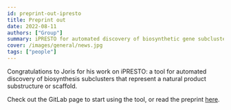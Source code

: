 ```yaml
---
id: preprint-out-ipresto
title: Preprint out
date: 2022-08-11
authors: ["Group"]
summary: iPRESTO for automated discovery of biosynthetic gene subclusters.
cover: /images/general/news.jpg
tags: ["people"]
---
```


Congratulations to Joris for his work on iPRESTO: a tool for automated discovery of biosynthesis subclusters that represent a natural product substructure or scaffold.

Check out the GitLab page to start using the tool, or read the preprint [here](https://www.biorxiv.org/content/10.1101/2022.08.05.502908v2).